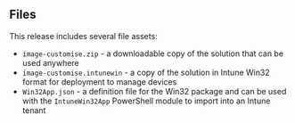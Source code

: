 ## Files

This release includes several file assets:

- `image-customise.zip` - a downloadable copy of the solution that can be used anywhere
- `image-customise.intunewin` - a copy of the solution in Intune Win32 format for deployment to manage devices
- `Win32App.json` - a definition file for the Win32 package and can be used with the `IntuneWin32App` PowerShell module to import into an Intune tenant
